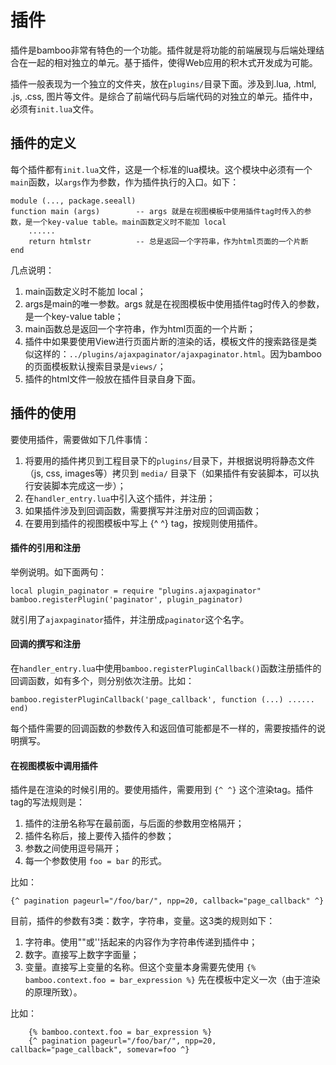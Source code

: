 # 插件

插件是bamboo非常有特色的一个功能。插件就是将功能的前端展现与后端处理结合在一起的相对独立的单元。基于插件，使得Web应用的积木式开发成为可能。

插件一般表现为一个独立的文件夹，放在`plugins/`目录下面。涉及到.lua, .html, .js, .css, 图片等文件。是综合了前端代码与后端代码的对独立的单元。插件中，必须有`init.lua`文件。

## 插件的定义
每个插件都有`init.lua`文件，这是一个标准的lua模块。这个模块中必须有一个`main`函数，以`args`作为参数，作为插件执行的入口。如下：

	module (..., package.seeall)
	function main (args)		-- args 就是在视图模板中使用插件tag时传入的参数，是一个key-value table。main函数定义时不能加 local
		......
		return htmlstr			-- 总是返回一个字符串，作为html页面的一个片断
	end
	

几点说明：

1. main函数定义时不能加 local；
2. args是main的唯一参数。args 就是在视图模板中使用插件tag时传入的参数，是一个key-value table；
3. main函数总是返回一个字符串，作为html页面的一个片断；
4. 插件中如果要使用View进行页面片断的渲染的话，模板文件的搜索路径是类似这样的：`../plugins/ajaxpaginator/ajaxpaginator.html`。因为bamboo的页面模板默认搜索目录是`views/`；
5. 插件的html文件一般放在插件目录自身下面。
	
## 插件的使用
要使用插件，需要做如下几件事情：

1. 将要用的插件拷贝到工程目录下的`plugins/`目录下，并根据说明将静态文件（js, css, images等）拷贝到 `media/` 目录下（如果插件有安装脚本，可以执行安装脚本完成这一步）；
2. 在`handler_entry.lua`中引入这个插件，并注册；
3. 如果插件涉及到回调函数，需要撰写并注册对应的回调函数；
4. 在要用到插件的视图模板中写上 {^ ^} tag，按规则使用插件。

#### 插件的引用和注册

举例说明。如下面两句：

	local plugin_paginator = require "plugins.ajaxpaginator"
	bamboo.registerPlugin('paginator', plugin_paginator)

就引用了`ajaxpaginator`插件，并注册成`paginator`这个名字。

#### 回调的撰写和注册

在`handler_entry.lua`中使用`bamboo.registerPluginCallback()`函数注册插件的回调函数，如有多个，则分别依次注册。比如：

	bamboo.registerPluginCallback('page_callback', function (...) ...... end)

每个插件需要的回调函数的参数传入和返回值可能都是不一样的，需要按插件的说明撰写。

#### 在视图模板中调用插件
插件是在渲染的时候引用的。要使用插件，需要用到 `{^ ^}` 这个渲染tag。插件tag的写法规则是：

1. 插件的注册名称写在最前面，与后面的参数用空格隔开；
2. 插件名称后，接上要传入插件的参数；
3. 参数之间使用逗号隔开；
4. 每一个参数使用 `foo = bar` 的形式。

比如：

	{^ pagination pageurl="/foo/bar/", npp=20, callback="page_callback" ^}

目前，插件的参数有3类：数字，字符串，变量。这3类的规则如下：

1. 字符串。使用""或''括起来的内容作为字符串传递到插件中；
2. 数字。直接写上数字字面量；
3. 变量。直接写上变量的名称。但这个变量本身需要先使用 `{% bamboo.context.foo = bar_expression %}` 先在模板中定义一次（由于渲染的原理所致）。

比如：

		{% bamboo.context.foo = bar_expression %}
		{^ pagination pageurl="/foo/bar/", npp=20, callback="page_callback", somevar=foo ^}


